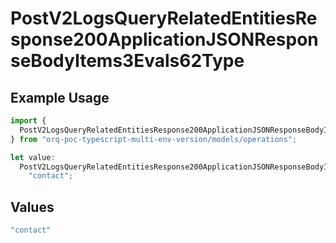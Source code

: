 # PostV2LogsQueryRelatedEntitiesResponse200ApplicationJSONResponseBodyItems3Evals62Type

## Example Usage

```typescript
import {
  PostV2LogsQueryRelatedEntitiesResponse200ApplicationJSONResponseBodyItems3Evals62Type,
} from "orq-poc-typescript-multi-env-version/models/operations";

let value:
  PostV2LogsQueryRelatedEntitiesResponse200ApplicationJSONResponseBodyItems3Evals62Type =
    "contact";
```

## Values

```typescript
"contact"
```